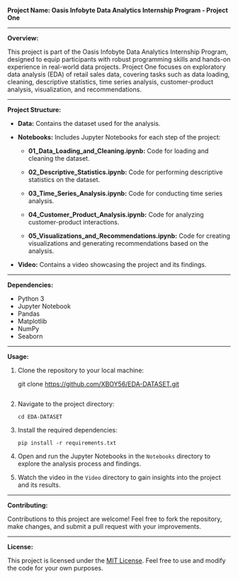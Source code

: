 **Project Name: Oasis Infobyte Data Analytics Internship Program - Project One**

---

**Overview:**

This project is part of the Oasis Infobyte Data Analytics Internship Program, designed to equip participants with robust programming skills and hands-on experience in real-world data projects. Project One focuses on exploratory data analysis (EDA) of retail sales data, covering tasks such as data loading, cleaning, descriptive statistics, time series analysis, customer-product analysis, visualization, and recommendations.

---

**Project Structure:**

- **Data:** Contains the dataset used for the analysis.
  
- **Notebooks:** Includes Jupyter Notebooks for each step of the project:
  
  - **01_Data_Loading_and_Cleaning.ipynb:** Code for loading and cleaning the dataset.
  
  - **02_Descriptive_Statistics.ipynb:** Code for performing descriptive statistics on the dataset.
  
  - **03_Time_Series_Analysis.ipynb:** Code for conducting time series analysis.
  
  - **04_Customer_Product_Analysis.ipynb:** Code for analyzing customer-product interactions.
  
  - **05_Visualizations_and_Recommendations.ipynb:** Code for creating visualizations and generating recommendations based on the analysis.

- **Video:** Contains a video showcasing the project and its findings.

---

**Dependencies:**

- Python 3
- Jupyter Notebook
- Pandas
- Matplotlib
- NumPy
- Seaborn

---

**Usage:**

1. Clone the repository to your local machine:

   git clone https://github.com/XBOY56/EDA-DATASET.git

   ```

2. Navigate to the project directory:

   ```
   cd EDA-DATASET
   ```

3. Install the required dependencies:

   ```
   pip install -r requirements.txt
   ```

4. Open and run the Jupyter Notebooks in the `Notebooks` directory to explore the analysis process and findings.

5. Watch the video in the `Video` directory to gain insights into the project and its results.

---

**Contributing:**

Contributions to this project are welcome! Feel free to fork the repository, make changes, and submit a pull request with your improvements.

---

**License:**

This project is licensed under the [MIT License](LICENSE). Feel free to use and modify the code for your own purposes.
